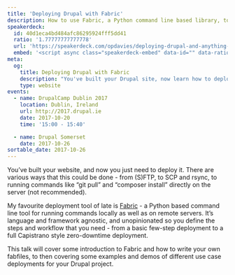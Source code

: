 ```yaml
---
title: 'Deploying Drupal with Fabric'
description: How to use Fabric, a Python command line based library, to deploy your Drupal applications.
speakerdeck:
  id: 40d1eca4bd484afc86295924fff5dd41
  ratio: '1.77777777777778'
  url: 'https://speakerdeck.com/opdavies/deploying-drupal-and-anything-else-with-fabric'
  embed: '<script async class="speakerdeck-embed" data-id="" data-ratio="" src="//speakerdeck.com/assets/embed.js"></script>'
meta:
  og:
    title: Deploying Drupal with Fabric
    description: "You've built your Drupal site, now learn how to deploy it with Fabric."
    type: website
events:
  - name: DrupalCamp Dublin 2017
    location: Dublin, Ireland
    url: http://2017.drupal.ie
    date: 2017-10-20
    time: '15:00 - 15:40'

  - name: Drupal Somerset
    date: 2017-10-26
sortable_date: 2017-10-26
---
```


You’ve built your website, and now you just need to deploy it. There are various ways that this could be done - from (S)FTP, to SCP and rsync, to running commands like “git pull” and “composer install” directly on the server (not recommended).

My favourite deployment tool of late is [Fabric][1] - a Python based command line tool for running commands locally as well as on remote servers. It’s language and framework agnostic, and unopinionated so you define the steps and workflow that you need - from a basic few-step deployment to a full Capistrano style zero-downtime deployment.

This talk will cover some introduction to Fabric and how to write your own fabfiles, to then covering some examples and demos of different use case deployments for your Drupal project.

[1]: http://www.fabfile.org
